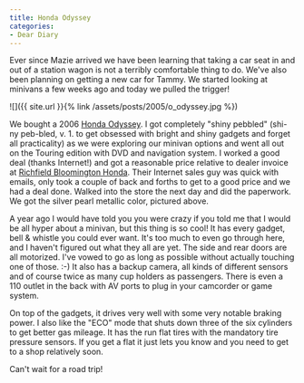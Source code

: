 ```yaml
---
title: Honda Odyssey
categories:
- Dear Diary
---
```


Ever since Mazie arrived we have been learning that taking a car seat in and out of a station wagon is not a terribly comfortable thing to do. We've also been planning on getting a new car for Tammy. We started looking at minivans a few weeks ago and today we pulled the trigger!

![]({{ site.url }}{% link /assets/posts/2005/o_odyssey.jpg %})

We bought a 2006 [Honda Odyssey](http://automobiles.honda.com/models/model_overview.asp?ModelName=Odyssey). I got completely "shiny pebbled" (shi-ny peb-bled, v. 1. to get obsessed with bright and shiny gadgets and forget all practicality) as we were exploring our minivan options and went all out on the Touring edition with DVD and navigation system. I worked a good deal (thanks Internet!) and got a reasonable price relative to dealer invoice at [Richfield Bloomington Honda](http://www.rbhonda.com/). Their Internet sales guy was quick with emails, only took a couple of back and forths to get to a good price and we had a deal done. Walked into the store the next day and did the paperwork. We got the silver pearl metallic color, pictured above.

A year ago I would have told you you were crazy if you told me that I would be all hyper about a minivan, but this thing is so cool! It has every gadget, bell & whistle you could ever want. It's too much to even go through here, and I haven't figured out what they all are yet. The side and rear doors are all motorized. I've vowed to go as long as possible without actually touching one of those. :-) It also has a backup camera, all kinds of different sensors and of course twice as many cup holders as passengers. There is even a 110 outlet in the back with AV ports to plug in your camcorder or game system.

On top of the gadgets, it drives very well with some very notable braking power. I also like the "ECO" mode that shuts down three of the six cylinders to get better gas mileage. It has the run flat tires with the mandatory tire pressure sensors. If you get a flat it just lets you know and you need to get to a shop relatively soon.

Can't wait for a road trip!
